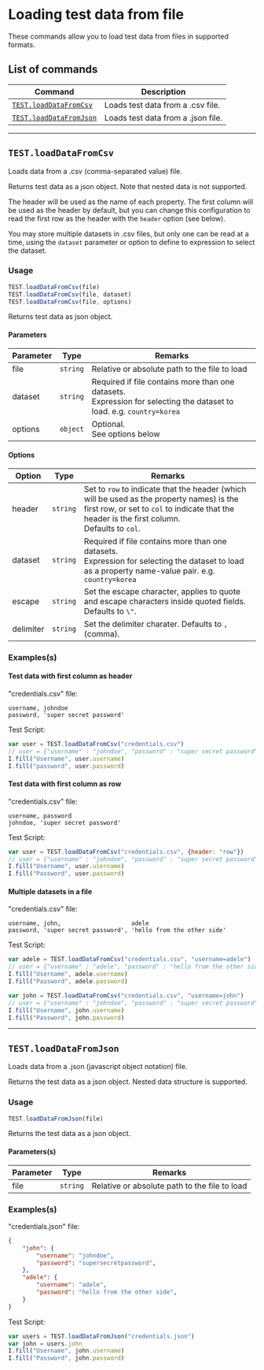 # Loading test data from file

These commands allow you to load test data from files in supported formats.

## List of commands

| Command | Description|
|---------|------------|
| [`TEST.loadDataFromCsv`](#testloaddatafromcsv) | Loads test data from a .csv file. |
| [`TEST.loadDataFromJson`](#testloaddatafromjson) | Loads test data from a .json file. |

---

## `TEST.loadDataFromCsv`

Loads data from a .csv (comma-separated value) file. 

Returns test data as a json object. Note that nested data is not supported.

The header will be used as the name of each property. The first column will be used as the header by default, but you can change this configuration to read the first row as the header with the `header` option (see below).

You may store multiple datasets in .csv files, but only one can be read at a time, using the `dataset` parameter or option to define to expression to select the dataset.

### Usage
```javascript
TEST.loadDataFromCsv(file)
TEST.loadDataFromCsv(file, dataset)
TEST.loadDataFromCsv(file, options)
```
Returns test data as json object. 

#### Parameters

| Parameter | Type     | Remarks|
|-----------|----------|--------|
| file      | `string` | Relative or absolute path to the file to load |
| dataset   | `string` | Required if file contains more than one datasets. <br> Expression for selecting the dataset to load. e.g. `country=korea` | 
| options   | `object` | Optional. <br> See options below |

#### Options

| Option    | Type     | Remarks|
|-----------|----------|--------|
| header    | `string` | Set to `row` to indicate that the header (which will be used as the property names) is the first row, or set to `col` to indicate that the header is the first column. <br> Defaults to `col`. |
| dataset   | `string` | Required if file contains more than one datasets. <br> Expression for selecting the dataset to load as a property name-value pair. e.g. `country=korea` |
| escape    | `string` | Set the escape character, applies to quote and escape characters inside quoted fields. Defaults to `\"`. |
| delimiter | `string` | Set the delimiter charater. Defaults to `,` (comma). |

### Examples(s)

#### Test data with first column as header

"credentials.csv" file:
```
username, johndoe
password, 'super secret password'
```

Test Script:
```javascript
var user = TEST.loadDataFromCsv("credentials.csv")
// user = {"username" : "johndoe", "password" : "super secret password"}
I.fill("Username", user.username)
I.fill("password", user.password)
```

#### Test data with first column as row

"credentials.csv" file:
```
username, password
johndoe, 'super secret password'
```

Test Script:
```javascript
var user = TEST.loadDataFromCsv("credentials.csv", {header: "row"})
// user = {"username" : "johndoe", "password" : "super secret password"}
I.fill("Username", user.username)
I.fill("Password", user.password)
```

#### Multiple datasets in a file

"credentials.csv" file:
```
username, john,                    adele
password, 'super secret password', 'hello from the other side'	 
```

Test Script:
```javascript
var adele = TEST.loadDataFromCsv("credentials.csv", "username=adele")
// user = {"username" : "adele", "password" : "hello from the other side"}
I.fill("Username", adele.username)
I.fill("Password", adele.password)

var john = TEST.loadDataFromCsv("credentials.csv", "username=john")
// user = {"username" : "johndoe", "password" : "super secret password"}
I.fill("Username", john.username)
I.fill("Password", john.password)
```

---

## `TEST.loadDataFromJson`

Loads data from a .json (javascript object notation) file. 

Returns the test data as a json object. Nested data structure is supported.

### Usage

```javascript
TEST.loadDataFromJson(file)
```
Returns the test data as a json object.

#### Parameters(s)

| Parameter | Type     | Remarks|
|-----------|----------|--------|
| file      | `string` | Relative or absolute path to the file to load |

### Examples(s)

"credentials.json" file:
```json
{
	"john": {
		"username": "johndoe", 
		"password": "supersecretpassword", 
	},
	"adele": {
		"username": "adele", 
		"password": "hello from the other side", 
	}
}
```

Test Script:
```javascript
var users = TEST.loadDataFromJson("credentials.json")
var john = users.john
I.fill("Username", john.username)
I.fill("Password", john.password)
```

